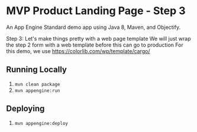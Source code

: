# MVP Product Landing Page - Step 3

An App Engine Standard demo app using Java 8, Maven, and Objectify.

Step 3: Let's make things pretty with a web page template
We will just wrap the step 2 form with a web template before this can go to production
For this demo, we use https://colorlib.com/wp/template/cargo/

## Running Locally

1. `mvn clean package`
2. `mvn appengine:run`

## Deploying

1. `mvn appengine:deploy`